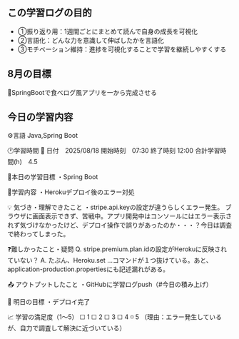 ## この学習ログの目的
* ①振り返り用：1週間ごとにまとめて読んで自身の成長を可視化
* ②言語化：どんな力を意識して伸ばしたかを言語化
* ③モチベーション維持：進捗を可視化することで学習を継続しやすくする

## 8月の目標
📝SpringBootで食べログ風アプリを一から完成させる

## 今日の学習内容
⚙️言語 Java,Spring Boot

🕐学習時間
📅 日付　2025/08/18
開始時刻　07:30
終了時刻  12:00
合計学習時間(h)　4.5

🎯本日の学習目標
・Spring Boot

📝学習内容
・Herokuデプロイ後のエラー対処

💡 気づき・理解できたこと
・stripe.api.keyの設定が違うらしくエラー発生。
  ブラウザに画面表示できず、苦戦中。アプリ開発中はコンソールにはエラー表示されず気づけなかったけど、デプロイ操作で誤りがあったのか・・・？今日は調査で終わってしまった。

❓難しかったこと・疑問
Q. stripe.premium.plan.idの設定がHerokuに反映されていない？
A. たぶん、Heroku.set ...コマンドが１つ抜けている。あと、application-production.propertiesにも記述漏れがある。

📤 アウトプットしたこと
・GitHubに学習ログpush（#今日の積み上げ）

🌱 明日の目標
・デプロイ完了

📈 学習の満足度（1〜5）
☐ 1 ☐ 2 ☐ 3 ☐ 4 ◽️ 5
（理由：エラー発生しているが、自力で調査して解決に近づいている）